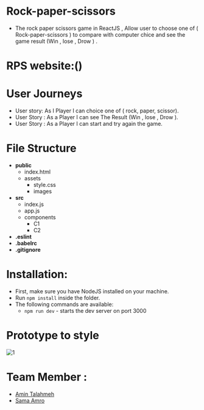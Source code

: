 # Rock-paper-scissors
- The rock paper scissors game in ReactJS , Allow user to choose one of ( Rock-paper-scissors ) to compare with computer chice   and see the game result (Win , lose , Drow ) .  

# RPS website:() 

# User Journeys 
  - User story: As I Player I can choice one of ( rock, paper, scissor).
  - User Story : As a Player I can see The Result (Win , lose , Drow ).
  - User Story : As a Player I can start and try again the game.
  
# File Structure
  - **public**
    - index.html
    - assets
       - style.css
       - images
  - **src**
    - index.js
    - app.js
    - components
      - C1
      - C2
  - **.eslint**
  - **.babelrc**
  - **.gitignore**

# Installation:
- First, make sure you have NodeJS installed on your machine.
- Run ```npm install``` inside the folder.
- The following commands are available:
  - ``` npm run dev ``` - starts the dev server on port 3000
  
# Prototype to style 
![1](https://user-images.githubusercontent.com/35188117/51908269-07a6ff80-23d2-11e9-929f-5e1134dd916e.jpg)
  
# Team Member :
 - [Amin Talahmeh]()
 - [Sama Amro]()
